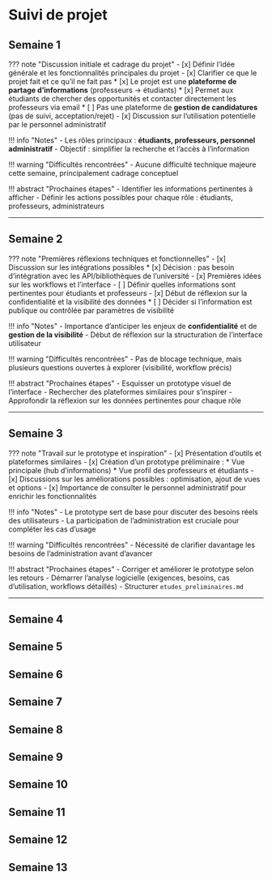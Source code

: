 # Suivi de projet

## Semaine 1

??? note "Discussion initiale et cadrage du projet"
    - [x] Définir l’idée générale et les fonctionnalités principales du projet
    - [x] Clarifier ce que le projet fait et ce qu’il ne fait pas
        * [x] Le projet est une **plateforme de partage d’informations** (professeurs → étudiants)
        * [x] Permet aux étudiants de chercher des opportunités et contacter directement les professeurs via email
        * [ ] Pas une plateforme de **gestion de candidatures** (pas de suivi, acceptation/rejet)
    - [x] Discussion sur l’utilisation potentielle par le personnel administratif

!!! info "Notes"
    - Les rôles principaux : **étudiants, professeurs, personnel administratif**
    - Objectif : simplifier la recherche et l’accès à l’information

!!! warning "Difficultés rencontrées"
    - Aucune difficulté technique majeure cette semaine, principalement cadrage conceptuel

!!! abstract "Prochaines étapes"
    - Identifier les informations pertinentes à afficher
    - Définir les actions possibles pour chaque rôle : étudiants, professeurs, administrateurs

---

## Semaine 2

??? note "Premières réflexions techniques et fonctionnelles"
    - [x] Discussion sur les intégrations possibles
        * [x] Décision : pas besoin d’intégration avec les API/bibliothèques de l’université
    - [x] Premières idées sur les workflows et l’interface
    - [ ] Définir quelles informations sont pertinentes pour étudiants et professeurs
    - [x] Début de réflexion sur la confidentialité et la visibilité des données
        * [ ] Décider si l’information est publique ou contrôlée par paramètres de visibilité

!!! info "Notes"
    - Importance d’anticiper les enjeux de **confidentialité** et de **gestion de la visibilité**
    - Début de réflexion sur la structuration de l’interface utilisateur

!!! warning "Difficultés rencontrées"
    - Pas de blocage technique, mais plusieurs questions ouvertes à explorer (visibilité, workflow précis)

!!! abstract "Prochaines étapes"
    - Esquisser un prototype visuel de l’interface
    - Rechercher des plateformes similaires pour s’inspirer
    - Approfondir la réflexion sur les données pertinentes pour chaque rôle

---

## Semaine 3

??? note "Travail sur le prototype et inspiration"
    - [x] Présentation d’outils et plateformes similaires
    - [x] Création d’un prototype préliminaire :
        * Vue principale (hub d’informations)
        * Vue profil des professeurs et étudiants
    - [x] Discussions sur les améliorations possibles : optimisation, ajout de vues et options
    - [x] Importance de consulter le personnel administratif pour enrichir les fonctionnalités

!!! info "Notes"
    - Le prototype sert de base pour discuter des besoins réels des utilisateurs
    - La participation de l’administration est cruciale pour compléter les cas d’usage

!!! warning "Difficultés rencontrées"
    - Nécessité de clarifier davantage les besoins de l’administration avant d’avancer

!!! abstract "Prochaines étapes"
    - Corriger et améliorer le prototype selon les retours
    - Démarrer l’analyse logicielle (exigences, besoins, cas d’utilisation, workflows détaillés)
    - Structurer `etudes_preliminaires.md`

---

## Semaine 4

## Semaine 5

## Semaine 6

## Semaine 7

## Semaine 8

## Semaine 9

## Semaine 10

## Semaine 11

## Semaine 12

## Semaine 13
